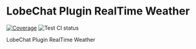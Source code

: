 # LobeChat Plugin RealTime Weather

[![Coverage][coverage]][codecov-url] ![Test CI status][test-ci]

[test-ci]: https://github.com/lobehub/chat-plugin-market/workflows/Test/badge.svg
[coverage]: https://codecov.io/gh/arvinxx/vercel-serverless-api-template/branch/master/graph/badge.svg
[codecov-url]: https://codecov.io/gh/arvinxx/vercel-serverless-api-template/branch/master

LobeChat Plugin RealTime Weather
